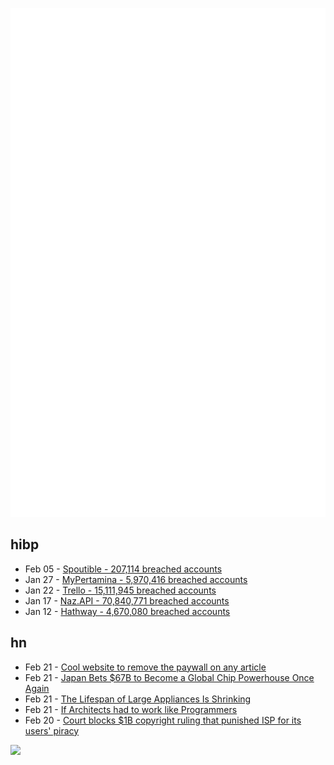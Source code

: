 ![Metrics](https://raw.githubusercontent.com/phixion/phixion/master/metrics.svg)

## hibp

<!--
for https://github.com/phixion/phixion/blob/main/.github/workflows/feeds.yml
-->
<!--START_SECTION:haveibeenpwnd-->
- Feb 05 - [Spoutible - 207,114 breached accounts](https://haveibeenpwned.com/PwnedWebsites#Spoutible)
- Jan 27 - [MyPertamina - 5,970,416 breached accounts](https://haveibeenpwned.com/PwnedWebsites#MyPertamina)
- Jan 22 - [Trello - 15,111,945 breached accounts](https://haveibeenpwned.com/PwnedWebsites#Trello)
- Jan 17 - [Naz.API - 70,840,771 breached accounts](https://haveibeenpwned.com/PwnedWebsites#NazApi)
- Jan 12 - [Hathway - 4,670,080 breached accounts](https://haveibeenpwned.com/PwnedWebsites#Hathway)
<!--END_SECTION:haveibeenpwnd-->

## hn

<!--
for https://github.com/phixion/phixion/blob/main/.github/workflows/feeds.yml
-->
<!--START_SECTION:hn-->
- Feb 21 - [Cool website to remove the paywall on any article](https://www.archivebuttons.com/)
- Feb 21 - [Japan Bets $67B to Become a Global Chip Powerhouse Once Again](https://finance.yahoo.com/news/japan-bets-67-billion-become-210013021.html)
- Feb 21 - [The Lifespan of Large Appliances Is Shrinking](https://www.wsj.com/personal-finance/the-lifespan-of-large-appliances-is-shrinking-e5fb205b)
- Feb 21 - [If Architects had to work like Programmers](http://www.gksoft.com/a/fun/architects.html)
- Feb 20 - [Court blocks $1B copyright ruling that punished ISP for its users' piracy](https://arstechnica.com/tech-policy/2024/02/court-blocks-1-billion-copyright-ruling-that-punished-isp-for-its-users-piracy/)
<!--END_SECTION:hn-->

<!--
for https://yhype.me
-->
![](https://hit.yhype.me/github/profile?user_id=13013670)
